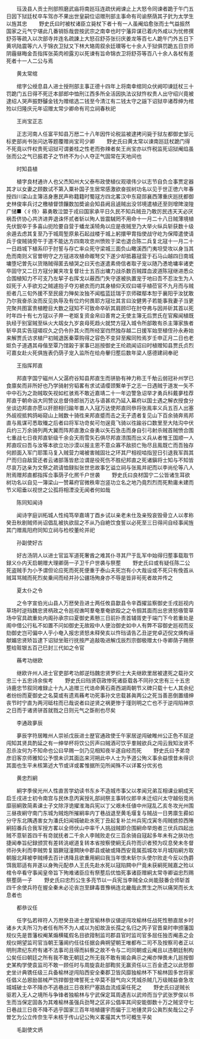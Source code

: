 <!-- { "loadSidebar": true } -->
　　珏汲县人贡士刑部照磨武庙将南廵珏连疏伏阙谏止上大怒令同谏者跪于午门五日因下狱廷杖卒车驾亦不果出世皇嗣位诏赠刑部主事命有司谕祭荫其子釴为太学生以旌其忠
　　野史氏曰时被杖诸臣立毙杖下者十有一人虽阉焰愈张而士气益振然国家之元气宁堪此几番销铄哉尝按武宗之南幸也时宁藩异谋已着内外咸以为忧修撰舒芬等疏入以次部寺并连名疏諌上大怒召舒芬张衍庆姜龙等百七人跪午门外五日下黄巩陆震等六人于锦衣卫狱又下林大辂周叙余廷瓉等七十余人于狱俱罚跪五日京师阴霾昼晦金吾指挥张英肉袒露刃以死谏有旨命锦衣卫将舒芬等百八十余人各杖有差死者十一人二公与焉

　　黄太常绾

　　绾字公绶息县人进士授刑部主事正德十四年上将南幸绾同众伏阙叩谏廷杖三十罚跪门五日得不死迁本部郎中恤刑江西多所全活因执法议狱忤权贵人出守绍兴竟被逮绍人哭声振野醵金钱为赠绾选二钱至今清江有二钱太守之謡下诏狱卒诸荐绅为棺殓以归隆庆元年诏赠太常少卿命有司立祠春秋祀

　　王尚宝正志

　　正志河南人任富平知县万厯二十八年因忤论税监被逮拷问毙于狱左都御史邹元标吏部尚书张问达等题覆赠尚宝司少卿
　　野史氏曰黄太常以谏南廵廷杖跪门得不死竟以忤权贵死诏狱可谓姜桂之性老而弥辣者矣王尚宝亦以忤税监死诏狱阉焰虽张而公之气已振君子之节终不为小人夺正气固常在天地间也

　　时知县植

　　植字良材通许人也父杰知州大父泰布政使植仪观瓌伟少以志节自负佥事贾定器其才以女妻之顾数试不第入粟补国子生居常感激欲奋拔树功名以见于世正徳六年春授四川梁山主簿洁身惠民声称籍籍时蜀冦方四北畧汉中东窥郧襄西薄重庆廵抚都御史林俊率兵讨之檄植督馈饟数加奬谕会知县阙且遉贼出没邻境遣植还至则增陴浚隍广储■〈彳侍〉募勇敢泣盟于戎曰国家承平日久民不知兵贼丑乃敢厉民违天天必厌祸吾侪协心共济进畀退诛怀贰者斩以殉人皆震駴罔不用命十一月二十八日贼薄境植先伏鋭卒于多喜山扼险要自营于蟠龙溪犄角以应是夜贼至乃大举火纵兵斩获数十级余遁去虑其复至乃于城周堑原絫石起战楼于城上躬擐甲胄指使战守屹为保障遣使请兵于俊贼骑旁午于道不能达方四南攻忠州愤败于梁也退合陈二兵复北冦十一月二十一日趋城下植系印于肘誓与存亡率众死守梁城三面负山瞰溪西门夷坦受攻以身当其危而南则义官曽明守之方冦进攻植命礟弩交下遂少却抵暮冦营于石马山越四日南城墉堕圮曽先以货赂贼得匿去植哭之曰天也遂遣素倚信者取子宠以随乃慿垝墉率诸吏卒固守又二日方冦分翼夹攻复督壮士五百出墉力战杀数百贼蹀血波道陈冦继进悉众合围植知力不可支乃左挈子右挥戈以蔽西门失守遂被执置宠于地曰吾不忍汝生为人奴死于人手欲刃之贼遽抱子夺刃褫衣而灼其身植仰天叹曰嗟乎植莅官不九月而与贼拒者几三旬外援不至民疲力殚矣汝独不闻槛蓝廷瑞于京师磔鄢本恕于襄阳乎汝犹敢乃尔我奋杀汝而反见执辱及有位灼何畏耶方冦壮其言曰汝健男子若能事我妻子当更完聚共图富贵植瞪目大数之冦知不可致命卒斫其肩顾印在肘夺弗与因并斫其首以死时年四十有七方冦以子畀一老妪复资金帛曰善育之无使主簿无后贾氏在官廨闻植既执经于别室贼至纵火大刼女九岁哀母死趋火就焚方冦入城令所部敢有杀主簿家族者斩卒具实告冦嗟叹久之仍令扑其火而所经室岿然独存越二日援军始至植侄孙永寿始来解贾氏访求植尸初贼退医秦覃购得之容色不变舁至廨同殓焉岁壬申正月二日也老妪负子道遇其母偕至覃乃馆榖于家事已廵按御史王纶疏闻诏曰时植赠知县贾氏贞烈可嘉女赴火死俱旌表仍荫子宠入监所在给舟轝归塟后数年梁人感德建祠奉祀

　　王指挥邦直

　　邦直字国宁磁州人父潺府谷知县邦直生而骈胁有神力称王千觔云弱冠补州学已食廪矣而非所好也乃学骑射穷韬畧有求试请缨颈繋单于之志一日遇贼于道发一矢不中中石为之泐贼取矢视如杠骇焉不敢近嘉靖二十一年边警急诏举才勇兵科戴夣桂荐邦直于朝命诣大同赞议总督侍郎翁万达与语甚欢乃延入幕府以国士遇之解衣授食分坐谈边邦直亦愿以肝胆相归踰年畨人入冦万达使邦直同叅将张鳯率义兵五百人出塞外觇视抵鹁鸽峪窥山上贼数十骑徃来邦直蹙而击之无孑遗者复见山下百余骑奔焉邦直与鳯谋可悉取殱之后者曰将军功竒矣可勿逞竟飞骑以徃踰谷口数里至大陆沟中伏兵约三万余骑列两大翼而阵邦直激众奋勇以矢石急击而身自引弓射杀贼首贼愤合围七重战七日夜邦直斩级千余会天雨雪矢石俱尽邦直溃围而出义兵从者惟王国顺一人邦直叹曰吾与汝等本欲立功沙漠以报主恩不意众寡不敌损亡殆尽且鳯既亡而吾独存何颜面入军门耶策马复入贼营力竭被害贼固壮之环其尸相视啮指翌日引退我军舆其尸而归自敌营还者云诸部落皆悲泣谓是役死伤不胜纪邦直之死诸鎭将士知与不知皆尽哀万达亲为文祭之疏请恤録拟张世忠故事乞谥立祠与张鳯并祀而以李尚伦等八人附焉赠邦直都指挥佥事荫子化熈千户世袭
　　野史氏曰良材国宁二公皆诸生耳欲树功名以自见一簿梁山一赞幕府官微秩卑岂竖功立名之地乃竟烈烈而死勲庸未建而节义昭垂以视世之公孤将相湮没无闻者何如哉

　　陈同知闻诗

　　闻诗字庭训柘城人性纯笃举嘉靖丁酉乡试以亲老未仕及亲殁哀毁骨立人以孝称癸丑秋剧贼师尚诏倡乱被执欲屈之不从乃自絶饮食誓以必死至三日得间自经事闻旌其门赠鳯阳府同知立祠与检校董纶并祀

　　孙副使好古

　　好古汤阴人以进士官监军道死奢酋之难其仆寻其尸于乱军中始得归塟事载取节録义仆内天启朝赠大理卿荫一子卫千户世袭与祭塟
　　野史氏曰或有疑任陈二公死盗贼手为小予谓但论应死而死死便重于泰山夫死岂有小大哉设或不死只有俛首从贼耳骂贼而死烈矣乗间而经并孙公疆场殉身亦不辱是皆非茍死者故并传之

　　夏太仆之令

　　之令字宣伯光山县人万厯癸丑进士两任攸县歙县令辛酉擢监察御史壬戌廵视内草场时逆珰魏忠贤柄政之令廵视谯呵羣奄羣奄欲殴之之令掴其面而出忠贤怒嗾管草场中官具疏重处内阁孙承宗曰夏御史素戅三日前扑责首辅胥吏于端门下今若重处是阁中借公行私不如置不问如御史无故殴中人便治御史如中人有弊不容御史廵视而反劾御史岂可偏中人乎小奄入报忠贤怒未释癸亥以忤珰请告乙丑逆党卓迈倪文焕构诬献媚忠贤矫旨逮下诏狱坐赃行抚按严追敲吸进解戊辰烈宗御极赠太仆寺卿荫子赐祭塟给赃银五百己巳封三代如之令官

　　蘓考功继欧

　　继欧许州人进士官吏部考功郎逆珰魏忠贤罗织士大夫继欧里居被逮死之载孙文忠三十五忠诗余俟考
　　野史氏曰珰贤窃政惨死诸臣载各不同孙文忠有三十五忠诗鹿忠节叙同难録止十九人追赠三代诰命黄石斋西湖両朝节义碑只载十七人其余纪者纷纷而夏御史之名莫或有遗焉蘓考功死事孙文忠载甚眞两公之死当善恶倒置缙绅丧节时宁直为两河砥柱而已哉说者曰逆贤之祸更惨于瑾则明之亡也不于逆闯陷神京之日而于诸贤骈首就戮之日则元气之斲削也尽矣

　　李通政夣辰

　　夣辰字符居睢州人崇祯戊辰进士歴官通政使壬午家居逆闯破睢州公正色不屈逆闯知其贤具酌延之有一绅举杯将饮公厉声曰贼酒可饮乎羣贼欲兵之闯云我知汝贤不忍杀汝何为不知命也公曰早赐一剑乃见相知夜半遂自经而死
　　野史氏曰予弟竒彦旧客京师雅知公予恨未识其面迄来河朔此中人士为予道公殉义事余益恨昔未得识其面也生平未核第述大节或详或畧惟据所见所闻殊不以详畧分优劣也

　　黄忠烈絅

　　絅字季侯光州人性直苦学幼读书东乡不造城市事父以孝闻兄弟互相课业絅成天启壬戌进士初令南宫与民休息丙寅授礼部祠祭主事转仪郎辛未迁绍兴太守越俗竞尚靡丽絅敦简素课士子文除浮诡擢淮海兵宪以丁父艰未任値中州冦乱乙亥冬攻光州围三昼夜絅守南门东城为贼炮所摧絅率内丁巷战退至黄毛堰复与贼战一日男廪生彛如分守东北隅遇害女为潘氏妇闻城破赴水死丁丑起复补兰州兵宪戊寅冬闯贼掳掠西陲絅招番兵合我军授方畧以全师伏山中率千人挑战贼即合围絅命举炮者三伏兵四起出贼不意斩首四千有竒就抚者二千余人李贼败走仅三百余骑自冦起多年未有之肤功也捷闻奉旨纪録颁赏有差转洮岷道复转本省按察使絅无兵符而识者预为叹息癸未冬督师孙失利而李贼势复猖獗冦潼闗陕中郡县或破或降西安竟属孤城攻半月城陷絅方取朝服北拜被李贼缚去百计诱降且欲重用絅曰我当年恨未斩尔头使尔败走今反以伪爵饵我耶适有井遂以身殉元配恭人王氏先赴水死以冦陷闗中尸竟未获絅死贼嘉之殓以棺令卒看守事闻皇帝旨下殉难诸臣应有祭塟后优恤死事诸臣赠絅太常寺卿谥忠烈赐祭塟荫一子
　　野史氏曰忠烈公生多亮节以一兵宪当李贼全众尚能鼓番合师斩首四千余使兵符在握全秦未必沦丧岂至肆毒晋豫祸连北畿哉此贾生之所以痛哭而长太息者也

　　都叅议任

　　任字弘若祥符人万厯癸丑进士歴官榆林叅议値逆闯攻榆林任战死性戅直居乡时诸乡大夫所习为者任有所不为人咸以为抝故汲长孺之名归之丙子官晋臬时申颁藩国规仪先是晋藩权阉某煽横辄假名目欲箝制监司郡县官时监司官多屈任独否阉恚之会规仪朔望监司官当朝王藩阃约任往任据会典朔望朝王唯都布二司不及按察司者正以明刑肃纪东府有诸不法事司且得而紏察之故不令与二司同朝或云阉且以违朝廷制构公矣任曰朝廷之所有我不敢无朝廷之所无我不敢有揭会典示之阉亦惮畏未几廵按御史某构学使袁监司不敢一顾任时与周旋袁赴部鞫贫无赢资任以三百金遗之以此怒御史坐计典镌任级三兵备榆林逆闯陷西安全秦郡卫皆风靡独榆林不下榆林固多世将家任倡义怂惥励噐械严饬捍御登埤誓死士卒莫不鼓气向义凭城杀贼几万级贼益奋急攻城城破士卒不降亦不逃巷战三日夜积尸塞路血流成渠任死之
　　野史氏曰逆贼长驱若入无人之境所与争锋者独榆林与宁武保定耳周遇吉以武帅而当宁武张罗俊以书生而当保定固各为其难榆林虽强兵劲弩之区非公倡率其间安能御数十万之贼坚守七日巷战三日夜不降不逃乎国家三百年培植疆宇而偏于三地锺灵异公眞烈矣哉公之子曽乞为公立传奈生平未核于传山记公殉义畧撮其大节可概生平矣

　　毛副使文炳

